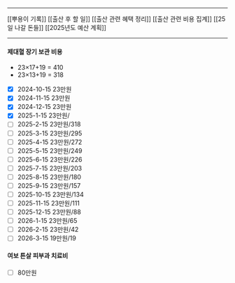 ***
[[뿌용이 기록]]
[[출산 후 할 일]]
[[출산 관련 혜택 정리]]
[[출산 관련 비용 집계]]
[[25일 나갈 돈들]]
[[2025년도 예산 계획]]
***
####  제대혈 장기 보관 비용
- 23×17+19 = 410
- 23×13+19 = 318
- [x] 2024-10-15 23만원
- [x] 2024-11-15 23만원
- [x] 2024-12-15 23만원
- [x] 2025-1-15 23만원/
- [ ] 2025-2-15 23만원/318
- [ ] 2025-3-15 23만원/295
- [ ] 2025-4-15 23만원/272
- [ ] 2025-5-15 23만원/249
- [ ] 2025-6-15 23만원/226
- [ ] 2025-7-15 23만원/203
- [ ] 2025-8-15 23만원/180
- [ ] 2025-9-15 23만원/157
- [ ] 2025-10-15 23만원/134
- [ ] 2025-11-15 23만원/111
- [ ] 2025-12-15 23만원/88
- [ ] 2026-1-15 23만원/65
- [ ] 2026-2-15 23만원/42
- [ ] 2026-3-15 19만원/19

#### 여보 튼살 피부과 치료비

- [ ] 80만원
